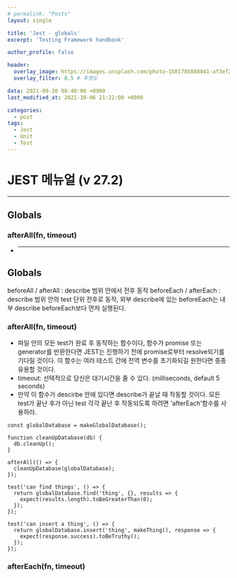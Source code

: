 ```yaml
---
# permalink: "Posts"
layout: single

title: 'Jest - globals'
excerpt: 'Testing Framework handbook'

author_profile: false

header:
  overlay_image: https://images.unsplash.com/photo-1501785888041-af3ef285b470?ixlib=rb-1.2.1&ixid=eyJhcHBfaWQiOjEyMDd9&auto=format&fit=crop&w=1350&q=80
  overlay_filter: 0.5 # 투명도

data: 2021-09-30 08:40:00 +0900
last_modified_at: 2021-10-06 21:22:00 +0900

categories:
  - post
tags:
  - Jest
  - Unit
  - Test
---
```


# JEST 메뉴얼 (v 27.2)

---

## Globals

### afterAll(fn, timeout)

- ***

## Globals

beforeAll / afterAll : describe 범위 안에서 전후 동작
beforeEach / afterEach : describe 범위 안의 test 단위 전후로 동작, 외부 describe에 있는 beforeEach는 내부 describe beforeEach보다 먼저 실행된다.

### afterAll(fn, timeout)

- 파일 안의 모든 test가 완료 후 동작하는 함수이다, 함수가 promise 또는 generator를 반환한다면 JEST는 진행하기 전에 promise로부터 resolve되기를 기다릴 것이다. 이 함수는 여러 테스트 간에 전역 변수를 초기화되길 원한다면 종종 유용할 것이다.
- timeout: 선택적으로 당신은 대기시간을 줄 수 있다. (milliseconds, default 5 seconds)
- 만약 이 함수가 descirbe 안에 있다면 describe가 끝날 때 작동할 것이다. 모든 test가 끝난 후가 아닌 test 각각 끝난 후 작동되도록 하려면 'afterEach'함수를 사용하라.

```
const globalDatabase = makeGlobalDatabase();

function cleanUpDatabase(db) {
  db.cleanUp();
}

afterAll(() => {
  cleanUpDatabase(globalDatabase);
});

test('can find things', () => {
  return globalDatabase.find('thing', {}, results => {
    expect(results.length).toBeGreaterThan(0);
  });
});

test('can insert a thing', () => {
  return globalDatabase.insert('thing', makeThing(), response => {
    expect(response.success).toBeTruthy();
  });
});
```

### afterEach(fn, timeout)
